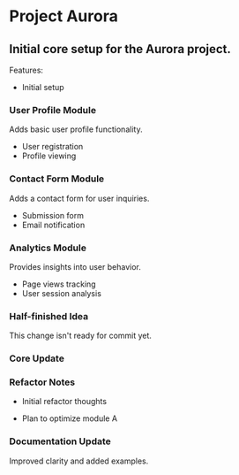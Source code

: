 # Project Aurora
Initial core setup for the Aurora project.
---
Features:
- Initial setup

### User Profile Module
Adds basic user profile functionality.
- User registration
- Profile viewing

### Contact Form Module
Adds a contact form for user inquiries.
- Submission form
- Email notification

### Analytics Module
Provides insights into user behavior.
- Page views tracking
- User session analysis

### Half-finished Idea
This change isn't ready for commit yet.


### Core Update


### Refactor Notes
- Initial refactor thoughts



- Plan to optimize module A


### Documentation Update
Improved clarity and added examples.
